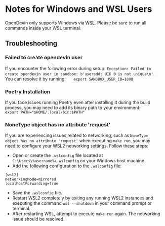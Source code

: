# Notes for Windows and WSL Users

OpenDevin only supports Windows via [WSL](https://learn.microsoft.com/en-us/windows/wsl/install).
Please be sure to run all commands inside your WSL terminal.

## Troubleshooting

### Failed to create opendevin user

If you encounter the following error during setup: `Exception: Failed to create opendevin user in sandbox: b'useradd: UID 0 is not unique\n'`.
You can resolve it by running:
`    export SANDBOX_USER_ID=1000
   `

### Poetry Installation

If you face issues running Poetry even after installing it during the build process, you may need to add its binary path to your environment:
`    export PATH="$HOME/.local/bin:$PATH"
   `

### NoneType object has no attribute 'request'

If you are experiencing issues related to networking, such as `NoneType object has no attribute 'request'` when executing `make run`, you may need to configure your WSL2 networking settings. Follow these steps:

- Open or create the `.wslconfig` file located at `C:\Users\%username%\.wslconfig` on your Windows host machine.
- Add the following configuration to the `.wslconfig` file:

```
[wsl2]
networkingMode=mirrored
localhostForwarding=true
```

- Save the `.wslconfig` file.
- Restart WSL2 completely by exiting any running WSL2 instances and executing the command `wsl --shutdown` in your command prompt or terminal.
- After restarting WSL, attempt to execute `make run` again. The networking issue should be resolved.